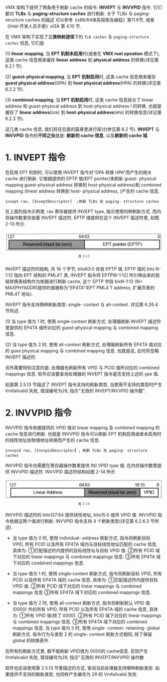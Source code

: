 
VMX 架构下提供了两条用于刷新 cache 的指令: **INVEPT** 与 **INVVPID** 指令. 它们都对 **TLBs** 与 **paging-structure caches** 进行刷新. 关于 TLBs 与 paging-structure caches 的描述 可以参考《x86/64体系探索及编程》第11.6节, 或者《Intel 开发人员手册》ol3A 第 4.10 节.

在 VMX 架构下实现了**三类映射途径**下的 `TLB caches` 与 `paging-structure caches` 信息, 它们是

(1) **linear mapping**, 当 **EPT 机制未启用**时(或者在 **VMX root opeation** 模式下), 这类 cache 信息用来缓存 **linear address** 到 **physical address** 的转换(详见第 6.2.1 节).

(2) **guest-physical mapping**, 当 **EPT 机制启用**时, 这类 cache 信息用来缓存 **guest physical address**(GPA) 到 **host physical address**(HPA) 的转换(详见第 6.2.2 节).

(3) **combined mapping**, 当 **EPT 机制启用**时, 这类 cache 信息结合了 linear address 和 guest-physical address 到 host-physical address I 的转换. 也就是缓存了 **linear address**(`GVA`) 到 **host-physical address**(`HPA`) 的转换信息(详见第 6.2.3 节).

这几类 cache 信息, 我们将在后面的篇章里进行探讨(参见第 6.2 节). **INVEPT** 与  **INVVPID** 指令的**不同之处**就是: **刷新的 cache 信息**, 以及**刷新的 cache 域**.

# 1. INVEPT 指令

在启用 EPT 机制时, 可以使用 INVEPT 指今对"GPA 转换 HPA"而产生的相关 cache 进行刷新. 它根据提供的 EPTP 值(EPT pointer)来刷新 guest- physical mapping  guest-physical address 转换到 host-physical address)和 combined mapping (linear address 转换到 host- physical address, )产生的 cache 信息.

```
invept rax, [InveptDescriptor]  ;刷新 TLBs 及 paging- structure caches
```

在上面的指令示例里, rax 寄存器提供 INVEPT type, 指示使用何种刷新方式. 而内存操作数里存放着 INVEPT 描述符, EPTP 值提供在这个 INVEPT 描述符里, 如图 2-13 所示.

![2021-04-07-14-30-03.png](./images/2021-04-07-14-30-03.png)

INVEPT 描述符的结构, 共 16 个字节, bits63:0 存放 EPTP 值. EPTP 值的 bits N-1:12 指向 EPT 结构的 PML4T 表, INVEPT 指令将 EPTPW-1:12] 所引伸出来的层级转换表结构作为依据进行刷新 cache, 这个 EPTP 字段 bisN-1:12 (N= MAXPHYADDR)提供的值被称为"EP4TA"(EPT PML4 T address, 扩展页表的 PML4T 地址).

INVEPT 指令支持两种刷新类型: single- context 与 all-context. 详见第 6.26.4 节所述.

(1) 当 type 值为 1 时, 使用 single-context 刷新方式. 处理器刷新 INVEPT 描述符里提供的 EP4TA 值所对应的 guest-physical mapping 与 combined mapping 信息.

(2) 当 type 值为 2 时, 使用 all-context 刷新方式. 处理器刷新所有 EP4TA 值对应的 gues physical mapping 与 combined mapping 信息. 也就是说, 此时将忽略 INVEPT 描述符.

另外需要特别注意的是: 处理器也刷新所有 VPID 与 PCID 值所对应的 combined  mappings 信息. 软件应该要查询处理器的 INVEPT 指令是否支持上述的 ype 值.

前面第 2.5.13 节描述了 INVEPT 指令支持的刷新类型, 当使用不支持的类型时产生  Vmfailvalid 失败, 错误编号为28, 指示"无效的 INVEPT/NVVPID 操作数".

# 2. INVVPID 指令

INVVPID 指令依据提供的 VPID 值对 linear mapping 及 combined mapping 的 cache 信息进行刷新. 也就是 INVVPID 指令可以刷新 EPT 机制启用或者未启用时的线性地址到物理地址转换而产生的 cache 信息.

```
invvpid rax, [Invvpiddescriptor】; 刷新 TLBs 及 paging- structure caches
```

INVVPID 指令也需要在寄存器操作数里提供 IN] VPID type 值, 在内存操作数里提供 INVVPID 描述符. INVVPID 描述符结构如图 2-14 所示

![2021-04-07-14-31-52.png](./images/2021-04-07-14-31-52.png)

INVVPID 描述符的 bits127:64 提供线性地址, bits15:0 提供 VPID 值. INVVPID 指令依据这两个值进行刷新. INVVPID 指令支持 4 个刷新类型(详见第 6.2.6.3 节所述).

* 当 type 值为 0 时, 使用 individual- address 刷新方式. 指令将刷新目标 VPID, 所有 PCID 以及所有 EP4TA 域内与目标线性地址匹配的 cache 信息, 具体为: ①匹配描述符内提供的目标线性址与目标 VPID 值. ②所有 PCID 域下对应的 linear mappings 与 combined mappings 信息. ③所有 EP4TA 域下对应的 combined mappings 信息.

* 当 type 值为 1 时, 使用 single-context 刷新方式. 指令将刷新目标 VPID, 所有 PCID 以及所有 EP4TA 域的 cache 信息, 具体为: ①匹配描述符内提供目标 VPID 值. ②所有 PCID 域下对应的 linear mappings 与 combined mappings 信息 ③所有 EP4TA 域下对应的 combined mappings 信息.

* 当 type 值为 2 时, 使用 all-context 刷新方式. 指令将刷新默认 VPID 值(0000) 外的所有 VPID, 所有 PCID 以及所有 EP4TA 域的 cache 信息, 具体为: ①所有 VPID 值(除了 0000). ②所有 PCID 域下对应的 linear mappings 与 combined mappings 信息. ③所有 EP4TA 域下对应的 combined mappings 信息. 当 type 值为 3 时, 使用 single- context- retaining- global 刷新方式. 指令行为与类型 2 的 single- context 刷新方式相同, 除了保留 global 的转换表外.

在所有的刷新方式里, 都不能刷新 VPID值为 0000的 cache信息. 否则产生  Vmfailvalid 失败, 错误编号为28, 指示"无效的 INVEPT/INVVPID 操作数

软件也应该使用第 2.5.13 节里描述的方式, 查询当前处理器支持哪种刷新类型. 如果提供不支持的刷新类型, 也同样产生编号为 28 的 Vmfailvalid 失败.

